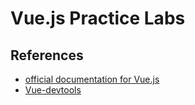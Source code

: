 # Vue.js Practice Labs

## References 
* [official documentation for Vue.js](https://vuejs.org/v2/guide/)
* [Vue-devtools](https://chrome.google.com/webstore/detail/vuejs-devtools/nhdogjmejiglipccpnnnanhbledajbpd?hl=en)

<!-- ## Asynchronous Activities
Asynchronous activities mean you can complete them at your own pace.

## Practice!
Use the knowledge you have gained to prototype components for a web-based board game! -->
